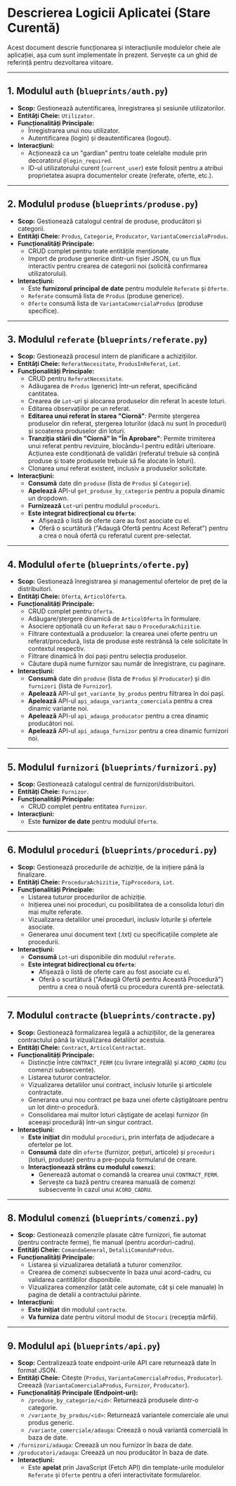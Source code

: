 # Descrierea Logicii Aplicatei (Stare Curentă)

Acest document descrie funcționarea și interacțiunile modulelor cheie ale aplicației, așa cum sunt implementate în prezent. Servește ca un ghid de referință pentru dezvoltarea viitoare.

---

## 1. Modulul `auth` (`blueprints/auth.py`)

- **Scop:** Gestionează autentificarea, înregistrarea și sesiunile utilizatorilor.
- **Entități Cheie:** `Utilizator`.
- **Funcționalități Principale:**
  - Înregistrarea unui nou utilizator.
  - Autentificarea (login) și deautentificarea (logout).
- **Interacțiuni:**
  - Acționează ca un "gardian" pentru toate celelalte module prin decoratorul `@login_required`.
  - ID-ul utilizatorului curent (`current_user`) este folosit pentru a atribui proprietatea asupra documentelor create (referate, oferte, etc.).

---

## 2. Modulul `produse` (`blueprints/produse.py`)

- **Scop:** Gestionează catalogul central de produse, producători și categorii.
- **Entități Cheie:** `Produs`, `Categorie`, `Producator`, `VariantaComercialaProdus`.
- **Funcționalități Principale:**
  - CRUD complet pentru toate entitățile menționate.
  - Import de produse generice dintr-un fișier JSON, cu un flux interactiv pentru crearea de categorii noi (solicită confirmarea utilizatorului).
- **Interacțiuni:**
  - Este **furnizorul principal de date** pentru modulele `Referate` și `Oferte`.
  - `Referate` consumă lista de `Produs` (produse generice).
  - `Oferte` consumă lista de `VariantaComercialaProdus` (produse specifice).

---

## 3. Modulul `referate` (`blueprints/referate.py`)

- **Scop:** Gestionează procesul intern de planificare a achizițiilor.
- **Entități Cheie:** `ReferatNecesitate`, `ProdusInReferat`, `Lot`.
- **Funcționalități Principale:**
  - CRUD pentru `ReferatNecesitate`.
  - Adăugarea de `Produs` (generic) într-un referat, specificând cantitatea.
  - Crearea de `Lot`-uri și alocarea produselor din referat în aceste loturi.
  - Editarea observațiilor pe un referat.
  - **Editarea unui referat în starea "Ciornă"**: Permite ștergerea produselor din referat, ștergerea loturilor (dacă nu sunt în proceduri) și scoaterea produselor din loturi.
  - **Tranziția stării din "Ciornă" în "În Aprobare"**: Permite trimiterea unui referat pentru revizuire, blocându-l pentru editări ulterioare. Acțiunea este condiționată de validări (referatul trebuie să conțină produse și toate produsele trebuie să fie alocate în loturi).
  - Clonarea unui referat existent, inclusiv a produselor solicitate.
- **Interacțiuni:**
  - **Consumă** date din `produse` (lista de `Produs` și `Categorie`).
  - **Apelează** API-ul `get_produse_by_categorie` pentru a popula dinamic un dropdown.
  - **Furnizează** `Lot`-uri pentru modulul `proceduri`.
  - **Este integrat bidirecțional cu `Oferte`**:
    - Afișează o listă de oferte care au fost asociate cu el.
    - Oferă o scurtătură ("Adaugă Ofertă pentru Acest Referat") pentru a crea o nouă ofertă cu referatul curent pre-selectat.

---

## 4. Modulul `oferte` (`blueprints/oferte.py`)

- **Scop:** Gestionează înregistrarea și managementul ofertelor de preț de la distribuitori.
- **Entități Cheie:** `Oferta`, `ArticolOferta`.
- **Funcționalități Principale:**
  - CRUD complet pentru `Oferta`.
  - Adăugare/ștergere dinamică de `ArticolOferta` în formulare.
  - Asociere opțională cu un `Referat` sau o `ProceduraAchizitie`.
  - Filtrare contextuală a produselor: la crearea unei oferte pentru un referat/procedură, lista de produse este restrânsă la cele solicitate în contextul respectiv.
  - Filtrare dinamică în doi pași pentru selecția produselor.
  - Căutare după nume furnizor sau număr de înregistrare, cu paginare.
- **Interacțiuni:**
  - **Consumă** date din `produse` (lista de `Produs` și `Producator`) și din `furnizori` (lista de `Furnizor`).
  - **Apelează** API-ul `get_variante_by_produs` pentru filtrarea în doi pași.
  - **Apelează** API-ul `api_adauga_varianta_comerciala` pentru a crea dinamic variante noi.
  - **Apelează** API-ul `api_adauga_producator` pentru a crea dinamic producători noi.
  - **Apelează** API-ul `api_adauga_furnizor` pentru a crea dinamic furnizori noi.

---

## 5. Modulul `furnizori` (`blueprints/furnizori.py`)

- **Scop:** Gestionează catalogul central de furnizori/distribuitori.
- **Entități Cheie:** `Furnizor`.
- **Funcționalități Principale:**
  - CRUD complet pentru entitatea `Furnizor`.
- **Interacțiuni:**
  - Este **furnizor de date** pentru modulul `Oferte`.

---

## 6. Modulul `proceduri` (`blueprints/proceduri.py`)

- **Scop:** Gestionează procedurile de achiziție, de la inițiere până la finalizare.
- **Entități Cheie:** `ProceduraAchizitie`, `TipProcedura`, `Lot`.
- **Funcționalități Principale:**
  - Listarea tuturor procedurilor de achiziție.
  - Inițierea unei noi proceduri, cu posibilitatea de a consolida loturi din mai multe referate.
  - Vizualizarea detaliilor unei proceduri, inclusiv loturile și ofertele asociate.
  - Generarea unui document text (.txt) cu specificațiile complete ale procedurii.
- **Interacțiuni:**
  - **Consumă** `Lot`-uri disponibile din modulul `referate`.
  - **Este integrat bidirecțional cu `Oferte`**:
    - Afișează o listă de oferte care au fost asociate cu el.
    - Oferă o scurtătură ("Adaugă Ofertă pentru Această Procedură") pentru a crea o nouă ofertă cu procedura curentă pre-selectată.

---

## 7. Modulul `contracte` (`blueprints/contracte.py`)

- **Scop:** Gestionează formalizarea legală a achizițiilor, de la generarea contractului până la vizualizarea detaliilor acestuia.
- **Entități Cheie:** `Contract`, `ArticolContractat`.
- **Funcționalități Principale:**
  - Distincție între `CONTRACT_FERM` (cu livrare integrală) și `ACORD_CADRU` (cu comenzi subsecvente).
  - Listarea tuturor contractelor.
  - Vizualizarea detaliilor unui contract, inclusiv loturile și articolele contractate.
  - Generarea unui nou contract pe baza unei oferte câștigătoare pentru un lot dintr-o procedură.
  - Consolidarea mai multor loturi câștigate de același furnizor (în aceeași procedură) într-un singur contract.
- **Interacțiuni:**
  - **Este inițiat** din modulul `proceduri`, prin interfața de adjudecare a ofertelor pe lot.
  - **Consumă** date din `oferte` (furnizor, prețuri, articole) și `proceduri` (loturi, produse) pentru a pre-popula formularul de creare.
  - **Interacționează strâns cu modulul `comenzi`**:
    - Generează automat o comandă la crearea unui `CONTRACT_FERM`.
    - Servește ca bază pentru crearea manuală de comenzi subsecvente în cazul unui `ACORD_CADRU`.

---

## 8. Modulul `comenzi` (`blueprints/comenzi.py`)

- **Scop:** Gestionează comenzile plasate către furnizori, fie automat (pentru contracte ferme), fie manual (pentru acorduri-cadru).
- **Entități Cheie:** `ComandaGeneral`, `DetaliiComandaProdus`.
- **Funcționalități Principale:**
  - Listarea și vizualizarea detaliată a tuturor comenzilor.
  - Crearea de comenzi subsecvente în baza unui acord-cadru, cu validarea cantităților disponibile.
  - Vizualizarea comenzilor (atât cele automate, cât și cele manuale) în pagina de detalii a contractului părinte.
- **Interacțiuni:**
  - **Este inițiat** din modulul `contracte`.
  - **Va furniza** date pentru viitorul modul de `Stocuri` (recepția mărfii).

---

## 9. Modulul `api` (`blueprints/api.py`)

- **Scop:** Centralizează toate endpoint-urile API care returnează date în format JSON.
- **Entități Cheie:** Citește (`Produs`, `VariantaComercialaProdus`, `Producator`). Creează (`VariantaComercialaProdus`, `Furnizor`, `Producator`).
- **Funcționalități Principale (Endpoint-uri):**
  - `/produse_by_categorie/<id>`: Returnează produsele dintr-o categorie.
  - `/variante_by_produs/<id>`: Returnează variantele comerciale ale unui produs generic.
  - `/variante_comerciale/adauga`: Creează o nouă variantă comercială în baza de date.
- `/furnizori/adauga`: Creează un nou furnizor în baza de date.
- `/producatori/adauga`: Creează un nou producător în baza de date.
- **Interacțiuni:**
  - Este **apelat** prin JavaScript (Fetch API) din template-urile modulelor `Referate` și `Oferte` pentru a oferi interactivitate formularelor.
